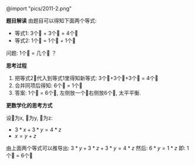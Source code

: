 @import "pics/2011-2.png"

**题目解读**
由题目可以得知下面两个等式:
- 等式1: 3个🍓 + 3个🍐 = 4个🍎
- 等式2: 1个🍐 = 1个🍎 + 1个🍓

问题: 1个🍎 = 几个🍓 ？

**思考过程**

1. 把等式2代入到等式1里得知新等式: 3个🍓+3个🍎+3个🍓 = 4个🍎
2. 合并同项后得知: 6个🍓 = 1个🍎
3. 答案: 1个🍎 = 6个🍓, 左侧放一个🍎右侧放6个🍓, 太平平衡.

**更数学化的思考方式**

设🍐为x, 🍓为y, 🍎为z:
- $3 * x + 3 * y = 4 * z$
- $x = y + z$

由上面两个等式可以推导出: 
$3 * y + 3 * z + 3 * y = 4 * z$
然后:
$6 * y = 1 * z$
即:
1个🍎 = 6个🍓